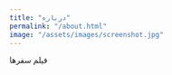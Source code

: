 ```yaml
---
title: "درباره"
permalink: "/about.html"
image: "/assets/images/screenshot.jpg"
---
```


فیلم سفرها
